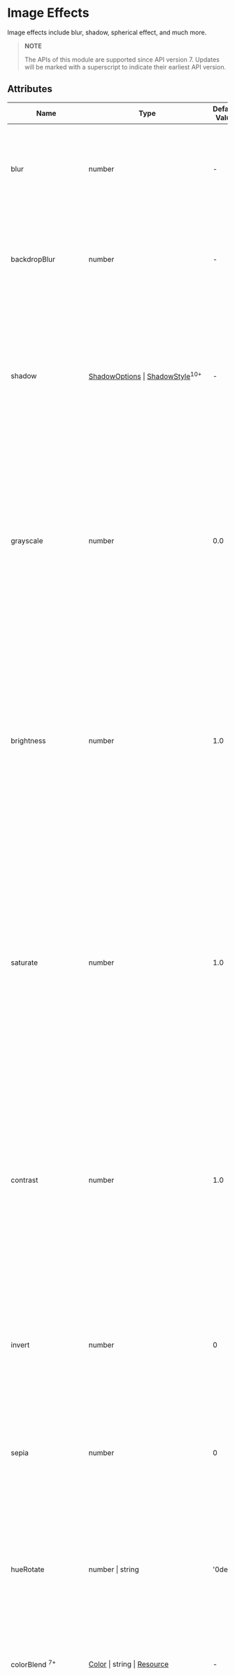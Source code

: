 # Image Effects

Image effects include blur, shadow, spherical effect, and much more.

>  **NOTE**
>
>  The APIs of this module are supported since API version 7. Updates will be marked with a superscript to indicate their earliest API version.


## Attributes


| Name                              | Type                                    | Default Value   | Description                                      |
| -------------------------------- | ---------------------------------------- | ------ | ---------------------------------------- |
| blur                             | number                                   | -      | Foreground blur radius of the component. A greater value indicates a higher blur degree. If the value is **0**, the content is not blurred.<br>Value range: [0, +∞)<br>Since API version 9, this API is supported in ArkTS widgets.|
| backdropBlur                     | number                                   | -      | Background blur radius of the component. A greater value indicates a higher blur degree. If the value is **0**, the background is not blurred.<br>Value range: [0, +∞)<br>Since API version 9, this API is supported in ArkTS widgets.|
| shadow                           | [ShadowOptions](#shadowoptions) \| [ShadowStyle](#shadowstyle10)<sup>10+</sup> | -      | Shadow of the component.<br>When the value type is **ShadowOptions**, the blur radius, shadow color, and offset along the x-axis and y-axis can be specified.<br>When the value type is **ShadowStyle**, the shadow style can be specified.<br>Since API version 9, this API is supported in ArkTS widgets, except that the [ShadowStyle](#shadowstyle10) type is not supported.|
| grayscale                        | number                                   | 0.0    | Grayscale conversion ratio of the component. If the value is **1.0**, the component is completely converted to grayscale. If the value is **0.0**, the component remains unchanged. Between 0 and 1, the value applies a linear multiplier on the grayscale effect. The unit is percentage.<br>Value range: [0.0, 1.0]<br>**NOTE**<br>A value less than **0.0** evaluates to the value **0.0**. A value greater than **1.0** evaluates to the value **1.0**.<br>Since API version 9, this API is supported in ArkTS widgets.|
| brightness                       | number                                   | 1.0    | Brightness of the component. The value **1** indicates no effects. The value **0** indicates the complete darkness. If the value is less than 1, the brightness decreases. If the value is greater than 1, the brightness increases. A larger value indicates a higher brightness. However, if the value is greater than 2, the brightness does not change significantly with the value.<br>Recommended value range: [0, 2]<br>**NOTE**<br>A value less than 0 evaluates to the value **0**.<br>Since API version 9, this API is supported in ArkTS widgets.|
| saturate                         | number                                   | 1.0    | Saturation of the component. The saturation is the ratio of the chromatic component to the achromatic component (gray) in a color. If the value is **1**, the source image is displayed. If the value is greater than **1**, a higher percentage of the chromatic component indicates a higher saturation. If the value is less than **1**, a higher percentage of the achromatic component indicates a lower saturation. The unit is percentage.<br>Value range: [0, 50)<br>**NOTE**<br>A value less than 0 evaluates to the value **0**.<br>Since API version 9, this API is supported in ArkTS widgets.|
| contrast                         | number                                   | 1.0    | Contrast of the component. The input parameter is a contrast value. If the value is **1**, the source image is displayed. If the value is greater than 1, a larger value indicates a higher contrast and a clearer image. If the value is less than 1, a smaller value indicates a lower contrast is. If the value is **0**, the image becomes all gray. The unit is percentage.<br>Recommended value range: [0, 10]<br>**NOTE**<br>A value less than 0 evaluates to the value **0**.<br>Since API version 9, this API is supported in ArkTS widgets.|
| invert                           | number                                   | 0      | Inversion ratio of the component. If the value is **1**, the component is completely inverted. If the value is **0**, the component remains unchanged. The unit is percentage.<br>Value range: [0, 1]<br>**NOTE**<br>A value less than 0 evaluates to the value **0**.<br>Since API version 9, this API is supported in ArkTS widgets.|
| sepia                            | number                                   | 0      | Sepia conversion ratio of the component. If the value is **1**, the image is completely sepia. If the value is **0**, the component remains unchanged. The unit is percentage.<br>Since API version 9, this API is supported in ArkTS widgets.|
| hueRotate                        | number \| string               | '0deg' | Hue rotation angle of the component.<br>Value range: (-∞, +∞)<br>**NOTE**<br>A rotation of 360 degrees leaves the color unchanged. A rotation of 180 degrees and then -180 degrees also leaves the color unchanged. When the data type is number, the value 90 is equivalent to **'90deg'**.<br>Since API version 9, this API is supported in ArkTS widgets.|
| colorBlend <sup>7+</sup>    | [Color](ts-appendix-enums.md#color) \| string \| [Resource](ts-types.md#resource) | -      | Color to blend with the component.<br>Since API version 9, this API is supported in ArkTS widgets.|
| sphericalEffect<sup>10+</sup>    | number                                   | -      | Spherical degree of the component.<br>The value ranges from 0 to 1.<br>**NOTE**<br>1. If the value is **0**, the component remains unchanged. If the value is **1**, the component is completely spherical. Between 0 and 1, a greater value indicates a higher spherical degree.<br>A value less than 0 evaluates to the value **0**. A value greater than 1 evaluates to the value **1**.<br> 2. If a component image is loaded asynchronously, the spherical effect is not supported. For example, the **\<Image>** component uses asynchronous loading by default, which means that **syncLoad** must be set to **true** to apply the spherical effect. However, this setting is not recommended. Asynchronous loading is also used for **backgroundImage**. Therefore, if **backgroundImage** is set, the spherical effect is not supported.<br>3. If the shadow effect is set for a component, the spherical effect is not supported.<br>This is a system API.|
| lightUpEffect<sup>10+</sup>      | number                                   | -      | Light up degree of the component.<br>The value ranges from 0 to 1.<br>If the value is **0**, the component is dark. If the value is **1**, the component is fully illuminated. Between 0 and 1, a greater value indicates higher luminance. A value less than 0 evaluates to the value **0**. A value greater than 1 evaluates to the value **1**.<br>This is a system API.|
| pixelStretchEffect<sup>10+</sup> | [PixelStretchEffectOptions](ts-types.md#pixelstretcheffectoptions10) | -      | Pixel stretch effect options.<br>The **options** parameter includes the length by which a pixel is stretched toward the four edges.<br>**NOTE**<br>1. If the length is a positive value, the original image is stretched, and the image size increases. The edge pixels grow by the set length toward the top, bottom, left, and right edges.<br>2. 2. If the length is a negative value, the original image shrinks as follows, but the image size remains unchanged:<br> <br>(1) The image shrinks from the four edges by the absolute value of length set through **options**.<br>(2) The image is stretched back to the original size with edge pixels.<br>3. Constraints on **options**:<br>(1) The length values for the four edges must be all positive or all negative. That is, the four edges are stretched or shrink at the same time in the same direction.<br>(2) The length values must all be a percentage or a specific value. Combined use of the percentage and specific value is not allowed.<br>(3) If the input value is invalid, the image is displayed as {0, 0, 0, 0}, that is, the image is the same as the original image.<br>This is a system API.|
| linearGradientBlur<sup>10+</sup> | <br>value: number,<br>{<br>fractionStops:Array\<[FractionStop](#fractionstop)>,<br>direction:[GradientDirection](ts-appendix-enums.md#gradientdirection)<br>} <br> | -      | Linear gradient blur for the component.<br>- **value**: blur radius. A greater value indicates a higher blur degree. If the value is 0, the content is not blurred. Value range: [0, 60]<br>Linear gradient blur consists of two parts: **fractionStops** and **direction**.<br>- **fractionStops**: gradient blur stops. The value is a set of binary arrays, each of which indicates [blur degree, blur position] and consists of numbers ranging from 0 to 1 (those less than 0 evaluate to **0**, and those greater than 1 evaluate to **1**). The blur positions in the arrays must be in ascending order. Noncompliance will be logged. For the blur settings to take effect, the number of binary arrays must be greater than or equal to 2.<br> - **direction**: gradient blur direction. The default value is **[GradientDirection](ts-appendix-enums.md#gradientdirection).Bottom**.<br>Since API version 10, this API is supported in ArkTS widgets.|
| renderGroup<sup>10+<sup>         | boolean                                  | false  | Whether the component and its child components are rendered off the screen and then drawn together with its parent. If the opacity of the component is not 1, the drawing effect may vary depending on the value.|

## FractionStop

FractionStop = [ number, number ]

Defines a gradient blur stop.

The first element in the tuple indicates the blur degree, represented by a fraction in the [0, 1] range. The value **1** means opaque, and **0** means completely transparent.

The second element indicates the stop position. Its value range is [0, 1]. The value **1** indicates the end position, and **0** indicates the start position.


## ShadowOptions

Provides the shadow attributes, including the blur radius, color, and offset along the x-axis and y-axis.

Since API version 9, this API is supported in ArkTS widgets.

| Name     | Type                                      | Mandatory  | Description                                      |
| ------- | ---------------------------------------- | ---- | ---------------------------------------- |
| radius  | number \| [Resource](ts-types.md#resource) | Yes   | Blur radius of the shadow.<br>Value range: [0, +∞)<br>**NOTE**<br>A value less than 0 evaluates to the value **0**.|
| type<sup>10+</sup> | [ShadowType](ts-appendix-enums.md#shadowtype10)  |      No   | Shadow type.<br>Default value: **COLOR**       |
| color   | [Color](ts-appendix-enums.md#color) \| string \| [Resource](ts-types.md#resource) | No   | Color of the shadow.<br>The default color is black.                       |
| offsetX | number \| [Resource](ts-types.md#resource) | No   | Offset of the shadow along the x-axis.<br>The default value is **0**.                     |
| offsetY | number \| [Resource](ts-types.md#resource) | No   | Offset of the shadow along the y-axis.<br>The default value is **0**.                     |

## ShadowStyle<sup>10+</sup>

| Name               | Description    |
| ----------------- | ------ |
| OUTER_DEFAULT_XS  | Mini shadow. |
| OUTER_DEFAULT_SM  | Small shadow.  |
| OUTER_DEFAULT_MD  | Medium shadow.  |
| OUTER_DEFAULT_LG  | Large shadow.  |
| OUTER_FLOATING_SM | Floating small shadow.|
| OUTER_FLOATING_MD | Floating medium shadow.|

## Example

### Example 1
Use **blur** to apply a foreground blur effect and **backdropBlur** to apply a background blur effect.
```ts
// xxx.ets
@Entry
@Component
struct BlurEffectsExample {
  build() {
    Column({ space: 10 }) {
      // Blur the font.
      Text('font blur').fontSize(15).fontColor(0xCCCCCC).width('90%')
      Flex({ alignItems: ItemAlign.Center }) {
        Text('original text').margin(10)
        Text('blur text')
          .blur(1).margin(10)
        Text('blur text')
          .blur(2).margin(10)
        Text('blur text')
          .blur(3).margin(10)
      }.width('90%').height(40)
      .backgroundColor(0xF9CF93)


      // Blur the background.
      Text('backdropBlur').fontSize(15).fontColor(0xCCCCCC).width('90%')
      Text()
        .width('90%')
        .height(40)
        .fontSize(16)
        .backdropBlur(3)
        .backgroundImage('/pages/attrs/image/image.jpg')
        .backgroundImageSize({ width: 1200, height: 160 })
    }.width('100%').margin({ top: 5 })
  }
}
```

![textblur](figures/textblur.png)

### Example 2
Apply different image effects.
```ts
// xxx.ets
@Entry
@Component
struct ImageEffectsExample {
  build() {
    Column({ space: 10 }) {
      // Apply the shadow effect.
      Text('shadow').fontSize(15).fontColor(0xCCCCCC).width('90%')
      Image($r('app.media.image'))
        .width('90%')
        .height(40)
        .shadow({ radius: 10, color: Color.Green, offsetX: 20, offsetY: 30 })

      // Apply the grayscale effect. The grayscale value ranges from 0 to 1. The closer the grayscale value is to 1, the more obvious the grayscale effect is.
      Text('grayscale').fontSize(15).fontColor(0xCCCCCC).width('90%')
      Image($r('app.media.image')).width('90%').height(40).grayscale(0.3)
      Image($r('app.media.image')).width('90%').height(40).grayscale(0.8)

      // Apply the brightness effect. The value 1 indicates no effects. If the value is less than 1, the brightness decreases. If the value is greater than 1, the brightness increases.
      Text('brightness').fontSize(15).fontColor(0xCCCCCC).width('90%')
      Image($r('app.media.image')).width('90%').height(40).brightness(1.2)

      // Apply the saturation effect. If the value is 1, the source image is displayed.
      Text('saturate').fontSize(15).fontColor(0xCCCCCC).width('90%')
      Image($r('app.media.image')).width('90%').height(40).saturate(2.0)
      Image($r('app.media.image')).width('90%').height(40).saturate(0.7)

      // Apply the contrast effect. If the value is 1, the source image is displayed. If the value is greater than 1, a larger value indicates a higher contrast and a clearer image. If the value is less than 1, a smaller value indicates a lower contrast is.
      Text('contrast').fontSize(15).fontColor(0xCCCCCC).width('90%')
      Image($r('app.media.image')).width('90%').height(40).contrast(2.0)
      Image($r('app.media.image')).width('90%').height(40).contrast(0.8)

      // Invert the image.
      Text('invert').fontSize(15).fontColor(0xCCCCCC).width('90%')
      Image($r('app.media.image')).width('90%').height(40).invert(0.2)
      Image($r('app.media.image')).width('90%').height(40).invert(0.8)

      // Apply the color blend effect.
      Text('colorBlend').fontSize(15).fontColor(0xCCCCCC).width('90%')
      Image($r('app.media.image')).width('90%').height(40).colorBlend(Color.Green)
      Image($r('app.media.image')).width('90%').height(40).colorBlend(Color.Blue)

      // Convert the image color to sepia.
      Text('sepia').fontSize(15).fontColor(0xCCCCCC).width('90%')
      Image($r('app.media.image')).width('90%').height(40).sepia(0.8)

      // Apply the hue rotation effect.
      Text('hueRotate').fontSize(15).fontColor(0xCCCCCC).width('90%')
      Image($r('app.media.image')).width('90%').height(40).hueRotate(90)
    }.width('100%').margin({ top: 5 })
  }
}
```

![imageeffect](figures/imageeffect.png)

### Example 3

Apply a spherical effect to a component to make it appear spherized.

```ts
// xxx.ets
@Entry
@Component
struct SphericalEffectExample {
  build() {
    Stack() {
      TextInput({placeholder: "Enter a percentage."})
        .width('50%')
        .height(35)
        .type(InputType.Number)
        .enterKeyType(EnterKeyType.Done)
        .caretColor(Color.Red)
        .placeholderColor(Color.Blue)
        .placeholderFont({
          size: 20,
          style: FontStyle.Italic,
          weight: FontWeight.Bold
        })
        .sphericalEffect(0.5)
    }.alignContent(Alignment.Center).width("100%").height("100%")
  }
}

```

Below is how the component looks with the spherical effect applied:

![textInputSpherical1](figures/textInputSpherical1.png)

Below is how the component looks without the spherical effect applied:

![textInputSpherical2](figures/textInputSpherical2.png)

### Example 4

Apply a light up effect to a component.

```ts
// xxx.ets
@Entry
@Component
struct LightUpExample {
  build() {
    Stack() {
      Text('This is the text content with letterSpacing 0.')
        .letterSpacing(0)
        .fontSize(12)
        .border({ width: 1 })
        .padding(10)
        .width('50%')
        .lightUpEffect(0.6)
    }.alignContent(Alignment.Center).width("100%").height("100%")
  }
}

```

Below is how the component looks with **lightUpEffect** set to **0.6**:

![textLightUp3](figures/textLightUp3.png)

Below is how the component looks with **lightUpEffect** set to **0.2**:

![textLightUp2](figures/textLightUp2.png)

Below is how the component looks without the light up effect applied:

![textLightUp1](figures/textLightUp1.png)

### Example 5

```ts
// xxx.ets
@Entry
@Component
struct LightUpExample {
  @State isLunar: boolean = false
  private selectedDate: Date = new Date('2028-08-08')
  build() {
    Stack() {
      DatePicker({
        start: new Date('1970-1-1'),
        end: new Date('2100-1-1'),
        selected: this.selectedDate
      })
        .lunar(this.isLunar)
        .onDateChange((value: Date) => {
          this.selectedDate = value
          console.info('select current date is: ' + value.toString())
        })
        .lightUpEffect(0.6)

    }.alignContent(Alignment.Center).width("100%").height("100%")
  }
}
```

![datePickerLightUp2](figures/datePickerLightUp2.png)

Below is how the component looks without the light up effect applied:

![datePickerLightUp1](figures/datePickerLightUp1.png)

### Example 6

Apply a pixel stretch effect to a component.

```ts
// xxx.ets
@Entry
@Component
struct PixelStretchExample {
  build() {
    Stack() {
      Text('This is the text content with letterSpacing 0.')
        .letterSpacing(0)
        .fontSize(12)
        .border({ width: 1 })
        .padding(10)
        .clip(false)
        .width('50%')
        .pixelStretchEffect({top:10,left:10,right:10,bottom:10 })
    }.alignContent(Alignment.Center).width("100%").height("100%")
  }
}

```

Below is how the component looks with **lightUpEffect** set to **0.6**:

![textPixelStretch1](figures/textPixelStretch1.png)

Below is how the component looks without the pixel stretch effect applied:

![textPixelStretch2](figures/textPixelStretch2.png)

### Example 7

Based on Example 6, change the length values of the pixel stretch effect to negative:

```ts
// xxx.ets
@Entry
@Component
struct PixelStretchExample {
  build() {
    Stack() {
      Text('This is the text content with letterSpacing 0.')
        .letterSpacing(0)
        .fontSize(12)
        .border({ width: 1 })
        .padding(10)
        .width('50%')
        .pixelStretchEffect({top:-10,left:-10,right:-10,bottom:-10 })
    }.alignContent(Alignment.Center).width("100%").height("100%")
  }
}
```

Below is how the component looks:

![textPixelStretch3](figures/textPixelStretch3.png)

Compared with the original image, the effect drawing is implemented in two steps:

1. The image size is reduced. The resultant size is the original image size minus
the lengths by which the pixels shrink. For example, if the original image size is 100 x 100 and **pixelStretchEffect({top:-10,left:-10,**
**right:-10,bottom:-10})** is set, the resultant size is (100-10-10) x (100-10-10), that is, 8080.
2. Edge pixels are stretched to restore the image to its original size.

### Example 8

Apply a linear gradient blur effect to a component.

```ts
// xxx.ets
@Entry
@Component
struct ImageExample1 {
  private_resource1:Resource = $r('app.media.1')
  @State image_src: Resource = this.private_resource1
  build() {
    Column() {
      Flex({ direction: FlexDirection.Column, alignItems: ItemAlign.Start }) {
        Row({ space: 5 }) {
          Image(this.image_src)
            .linearGradientBlur(60, { fractionStops: [[0,0],[0,0.33],[1,0.66],[1,1]], direction: GradientDirection.Bottom })
        }
      }
    }
  }
}

```

![testlinearGradientBlur](figures/testlinearGradientBlur.png)

### Example 9
Example of using **renderGroup**:
```ts
// xxx.ets
@Component
struct Component1 {
  @Prop renderGroupValue: boolean;
  build() {
    Row() {
      Row() {
        Row()
          .backgroundColor(Color.Black)
          .width(100)
          .height(100)
          .opacity(1)
      }
      .backgroundColor(Color.White)
      .width(150)
      .height(150)
      .justifyContent(FlexAlign.Center)
      .opacity(0.6)
      .renderGroup(this.renderGroupValue)
    }
    .backgroundColor(Color.Black)
    .width(200)
    .height(200)
    .justifyContent(FlexAlign.Center)
    .opacity(1)
  }
}
@Entry
@Component
struct RenderGroupExample {
  build() {
    Column() {
      Component1({renderGroupValue: true})
        .margin(20)
      Component1({renderGroupValue: false})
        .margin(20)
    }
    .width("100%")
    .height("100%")
    .alignItems(HorizontalAlign.Center)
  }
}
```

![renderGroup](figures/renderGroup.png)

